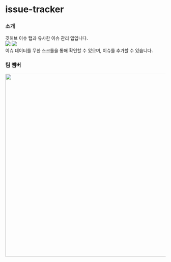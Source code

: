 # issue-tracker
### 소개
깃허브 이슈 탭과 유사한 이슈 관리 앱입니다.  
![](https://user-images.githubusercontent.com/88966578/243053499-67638c22-9ae8-42cb-b8ce-0717acb699e9.gif)
![](https://user-images.githubusercontent.com/88966578/243053836-c060208e-dc94-4ff1-8668-689aed7ebf5b.gif)  
이슈 데이터를 무한 스크롤을 통해 확인할 수 있으며, 이슈를 추가할 수 있습니다.

### 팀 멤버
<div align="center">
  <img width="575" alt="" src="https://github.com/sjuhan123/issue-tracker/assets/88966578/e627eba1-5d3a-457a-a356-db53030739b1">
</div>

